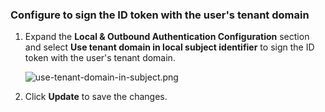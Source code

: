 ### Configure to sign the ID token with the user's tenant domain

1. Expand the **Local & Outbound Authentication Configuration** section and select **Use tenant domain in local subject identifier** to sign the ID token with the user's tenant domain.
    
    ![use-tenant-domain-in-subject.png](/assets/img/guides/use-tenant-domain-in-subject.png)
    
2. Click **Update** to save the changes.
